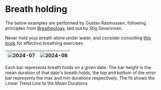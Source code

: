 # Breath holding

The below examples are performed by Gustav Rasmussen,
following principles from [Breatheology](https://www.breatheology.com/),
laid out by Stig Severinsen.

Never hold your breath alone under water,
and consider consulting
[this book](https://books.google.dk/books/about/Breatheology.html?id=q3OJZwEACAAJ&source=kp_book_description&redir_esc=y)
for effective breathing exercises

| ![2024-07](../img/2024/breathholding/2024-08.png) | ![2024-08](../img/2024/breathholding/2024-07.png) |
| :------: | :------: |

Each bar represents breath holds on a given date.
The bar height is the mean duration of that date's breath holds,
the top and bottom of the error bar represents the max and min durations respectively.
The fit shows the Linear Trend Line to the Mean Durations
